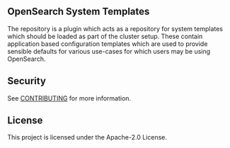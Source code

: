 ## OpenSearch System Templates

The repository is a plugin which acts as a repository for system templates which should be loaded as part of the cluster setup.
These contain application based configuration templates which are used to provide sensible defaults for various use-cases 
for which users may be using OpenSearch.

## Security

See [CONTRIBUTING](CONTRIBUTING.md#security-issue-notifications) for more information.

## License

This project is licensed under the Apache-2.0 License.

